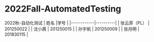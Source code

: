 # 2022Fall-AutomatedTesting
2022秋-自动化测试
| 姓名       |学号      |
|------------|----------|
| 张云菲（PL） | 201250022 |
| 沈小茜   | 201250015 |
| 孙宇帆   | 201250009 |
| 张月明   | 201830115 |
